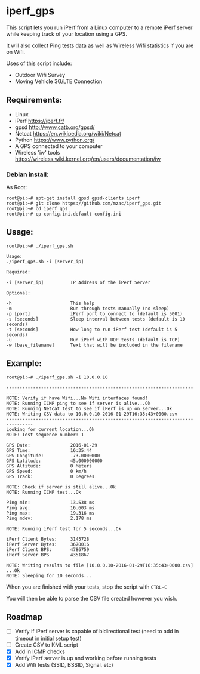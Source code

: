 # iperf_gps

This script lets you run iPerf from a Linux computer to a remote iPerf server while keeping track of your location using a GPS.

It will also collect Ping tests data as well as Wireless Wifi statistics if you are on Wifi.

Uses of this script include:
- Outdoor Wifi Survey
- Moving Vehicle 3G/LTE Connection

## Requirements:

- Linux
- iPerf https://iperf.fr/
- gpsd http://www.catb.org/gpsd/
- Netcat https://en.wikipedia.org/wiki/Netcat
- Python https://www.python.org/
- A GPS connected to your computer
- Wireless 'iw' tools https://wireless.wiki.kernel.org/en/users/documentation/iw

### Debian install:
As Root:
```
root@pi:~# apt-get install gpsd gpsd-clients iperf
root@pi:~# git clone https://github.com/mzac/iperf_gps.git
root@pi:~# cd iperf_gps
root@pi:~# cp config.ini.default config.ini
```

## Usage:
```
root@pi:~# ./iperf_gps.sh

Usage:
./iperf_gps.sh -i [server_ip]

Required:

-i [server_ip]          IP Address of the iPerf Server

Optional:

-h                      This help
-m                      Run through tests manually (no sleep)
-p [port]               iPerf port to connect to (default is 5001)
-s [seconds]            Sleep interval between tests (default is 10 seconds)
-t [seconds]            How long to run iPerf test (default is 5 seconds)
-u                      Run iPerf with UDP tests (default is TCP)
-w [base_filename]      Text that will be included in the filename
```

## Example:
```
root@pi:~# ./iperf_gps.sh -i 10.0.0.10

--------------------------------------------------------------------------------
NOTE: Verify if have Wifi...No Wifi interfaces found!
NOTE: Running ICMP ping to see if server is alive...Ok
NOTE: Running Netcat test to see if iPerf is up on server...Ok
NOTE: Writing CSV data to 10.0.0.10-2016-01-29T16:35:43+0000.csv
--------------------------------------------------------------------------------
Looking for current location...Ok
NOTE: Test sequence number: 1

GPS Date:               2016-01-29
GPS Time:               16:35:44
GPS Longitude:          -73.0000000
GPS Latitude:           45.000000000
GPS Altitude:           0 Meters
GPS Speed:              0 km/h
GPS Track:              0 Degrees

NOTE: Check if server is still alive...Ok
NOTE: Running ICMP test...Ok

Ping min:               13.538 ms
Ping avg:               16.603 ms
Ping max:               19.316 ms
Ping mdev:              2.178 ms

NOTE: Running iPerf test for 5 seconds...Ok

iPerf Client Bytes:     3145728
iPerf Server Bytes:     3670016
iPerf Client BPS:       4786759
iPerf Server BPS        4351867

NOTE: Writing results to file [10.0.0.10-2016-01-29T16:35:43+0000.csv] ...Ok
NOTE: Sleeping for 10 seconds...
```

When you are finished with your tests, stop the script with `CTRL-C`

You will then be able to parse the CSV file created however you wish.

## Roadmap
- [ ] Verify if iPerf server is capable of bidirectional test (need to add in timeout in initial setup test)
- [ ] Create CSV to KML script
- [x] Add in ICMP checks
- [x] Verify iPerf server is up and working before running tests
- [x] Add Wifi tests (SSID, BSSID, Signal, etc)
